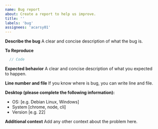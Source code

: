 ```yaml
---
name: Bug report
about: Create a report to help us improve.
title: ''
labels: 'bug'
assignees: 'acarsy01'
---
```


**Describe the bug**
A clear and concise description of what the bug is.

**To Reproduce**

```js
  // Code
```

**Expected behavior**
A clear and concise description of what you expected to happen.

**Line number and file**
If you know where is bug, you can write line and file.

**Desktop (please complete the following information):**

-   OS: [e.g. Debian Linux, Windows]
-   System [chrome, node, cli]
-   Version [e.g. 22]

**Additional context**
Add any other context about the problem here.
